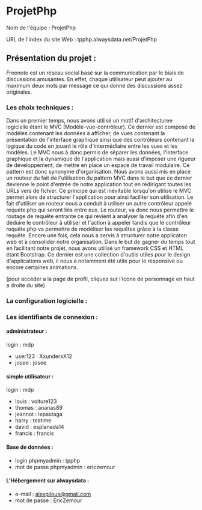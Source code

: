 # ProjetPhp

Nom de l'équipe : ProjetPhp

URL de l'index du site Web : tpphp.alwaysdata.net/ProjetPhp



## Présentation du projet :

Freenote est un réseau social basé sur la communication par le biais de 
discussions amusantes. En effet, chaque utilisateur peut ajouter au maximum
deux mots par message ce qui donne des discussions assez originales.


### Les choix techniques :

Dans un premier temps, nous avons utilisé un motif d'architecturee
 logicielle étant le MVC (Modèle-vue-contrôleur). Ce dernier est composé de modèles
contenant les données à afficher, de vues contenant la présentation de l'interface graphique ainsi que des contrôleurs contenant la logique du code
en jouant le rôle d'intermédiaire entre les vues et les modèles. Le MVC nous à donc permis de séparer les données, l'interface graphique et la dynamique
de l'application mais aussi d'imposer une rigueur de développement, de mettre en place un espace de travail modulaire. Ce pattern est donc synonyme
d'organisation.
Nous avons aussi mis en place un routeur du fait de l'utilisation du pattern MVC dans le but que ce dernier devienne le point d'entrée de notre application
tout en redirigant toutes les URLs vers de fichier. Ce principe qui est inévitable lorsqu'on utilise le MVC permet alors de structurer l'application pour
ainsi faciliter son utilisation.
Le fait d'utiliser un routeur nous a conduit à utiliser un autre contrôleur appelé requete.php qui seront liés entre eux. Le routeur, va donc nous permettre
le routage de requête entrante ce qui revient à analyser la requête afin d'en déduire le contrôleur à utiliser et l'action à appeler tandis que le contrôleur
requête.php va permettre de modéliser les requêtes grâce à la classe requête. Encore une fois, cela nous a servis à structurer notre applicaton web et à consolider
notre organisation.
Dans le but de gagner du temps tout en facilitant notre projet, nous avons utilisé un framework CSS et HTML étant Bootstrap. Ce dernier est une collection
d'outils utiles pour le design d'applications web, il nous a notamment été utile pour le responsive ou encore certaines animations.

(pour accéder a la page de profil, cliquez sur l'icone de personnage en haut a droite du site)

### La configuration logicielle :


### Les identifiants de connexion :



#### administrateur :  

login   :   mdp  
- user123 : XxunderxX12  
- josee : josee


#### simple utilisateur :

login : mdp  
- louis : voiture123  
- thomas : ananas89  
- jeannot : lepastaga  
- harry : teatime  
- david : esplanada14  
- francis : francis  



#### Base de données :

- login phpmyadmin : tpphp
- mot de passe phpmyadmin : ericzemour

#### L'Hébergement sur alwaysdata :

- e-mail : alexpilous@gmail.com
- mot de passe : EricZemour

